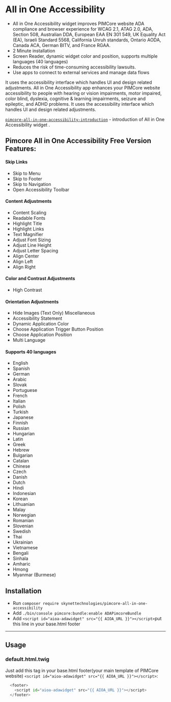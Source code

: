 # All in One Accessibility
- All in One Accessibility widget improves PIMCore website ADA compliance and browser experience for WCAG 2.1, ATAG 2.0, ADA, Section 508, Australian DDA, 
  European EAA EN 301 549, UK Equality Act (EA), Israeli Standard 5568, California Unruh standards, Ontario AODA, Canada ACA, German BITV, and France RGAA.
- 2 Minute installation
- Screen Reader, dynamic widget color and position, supports multiple languages (40 languages)
- Reduces the risk of time-consuming accessibility lawsuits.
- Use apps to connect to external services and manage data flows

It uses the accessibility interface which handles UI and design related adjustments. All in One Accessibility app enhances your PIMCore website 
accessibility to people with hearing or vision impairments, motor impaired, color blind, dyslexia, cognitive & learning impairments, seizure and epileptic, and ADHD problems. It uses the accessibility interface which handles UI and design related adjustments.

[`pimcore-all-in-one-accessibility-introduction`](https://www.youtube.com/watch?v=PPQMWSzroAA) - introduction of All in One Accessibility widget .

## Pimcore All in One Accessibility Free Version Features:

#### Skip Links
- Skip to Menu
- Skip to Footer
- Skip to Navigation
- Open Accessibility Toolbar
#### Content Adjustments
- Content Scaling
- Readable Fonts
- Highlight Title
- Highlight Links
- Text Magnifier
- Adjust Font Sizing
- Adjust Line Height
- Adjust Letter Spacing
- Align Center
- Align Left
- Align Right
#### Color and Contrast Adjustments
- High Contrast
#### Orientation Adjustments
- Hide Images (Text Only)
  Miscellaneous
- Accessibility Statement
- Dynamic Application Color
- Choose Application Trigger Button Position
- Choose Application Position
- Multi Language
#### Supports 40 languages
- English
- Spanish
- German
- Arabic
- Slovak
- Portuguese
- French
- Italian
- Polish
- Turkish
- Japanese
- Finnish
- Russian
- Hungarian
- Latin
- Greek
- Hebrew
- Bulgarian
- Catalan
- Chinese
- Czech
- Danish
- Dutch
- Hindi
- Indonesian
- Korean
- Lithuanian
- Malay
- Norwegian
- Romanian
- Slovenian
- Swedish
- Thai
- Ukrainian
- Vietnamese
- Bengali
- Sinhala
- Amharic
- Hmong
- Myanmar (Burmese)


## Installation
-   Run `composer require skynettechnologies/pimcore-all-in-one-accessibility`
-   Add `./bin/console pimcore:bundle:enable ADAPimcoreBundle`
-   Add `<script id="aioa-adawidget" src="{{ AIOA_URL }}"></script>`put this line in your base.html footer

---

## Usage


### default.html.twig
Just add this tag in your base.html footer(your main template of PIMCore website) `<script id="aioa-adawidget" src="{{ AIOA_URL }}"></script>`:
```python
  <footer>
    <script id="aioa-adawidget" src="{{ AIOA_URL }}"></script>
  </footer>
```

